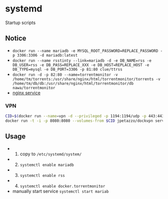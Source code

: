 # systemd
Startup scripts

## Notice

 - `docker run --name mariadb -e MYSQL_ROOT_PASSWORD=REPLACE_PASSWORD -p 3306:3306 -d mariadb:latest`
 - `docker run --name rsstinty --link=mariadb -d -e DB_NAME=rss -e DB_USER=rss -e DB_PASS=REPLACE_XXX -e DB_HOST=REPLACE_HOST -e DB_TYPE=mysql -e DB_PORT=3306 -p 81:80 clue/ttrss`
 - `docker run -d -p 82:80 --name=torrentmonitor -v /home/tm/torrents:/usr/share/nginx/html/torrentmonitor/torrents -v /home/tm/db/db:/usr/share/nginx/html/torrentmonitor/db nawa/torrentmonitor`
 - [nginx service](https://github.com/NBakaev/awesome/blob/master/common/nginx_make.sh)   

### VPN
 ```bash
 CID=$(docker run --name=vpn -d --privileged -p 1194:1194/udp -p 443:443/tcp jpetazzo/dockvpn)
 docker run -t -i -p 8080:8080 --volumes-from $CID jpetazzo/dockvpn serveconfig
 ```

## Usage
 - 1) copy to `/etc/systemd/system/`
 - 2) `systemctl enable mariadb`
 - 3) `systemctl enable rss`
 - 4) `systemctl enable docker.torrentmonitor`
 - manually start service `systemctl start mariab`
